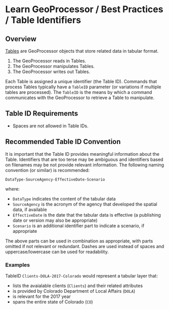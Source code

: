 # Learn GeoProcessor / Best Practices / Table Identifiers #

## Overview ##

[Tables](../../introduction#table) are GeoProcessor objects that store related data in tabular format. 

1. The GeoProcessor reads in Tables.
2. The GeoProcessor manipulates Tables. 
3. The GeoProcessor writes out Tables. 

Each Table is assigned a unique identifier (the Table ID). Commands that process Tables
typically have a `TableID` parameter (or variations if multiple tables are processed).
The `TableID` is the means by which a command communicates with the GeoProcessor to retrieve a Table to manipulate.

## Table ID Requirements ##

* Spaces are not allowed in Table IDs.

## Recommended Table ID Convention ##

It is important that the Table ID provides meaningful information about the Table.
Identifiers that are too terse may be ambiguous and identifiers based on filenames may
be not provide relevant information.
The following naming convention (or similar) is recommended:

```
DataType-SourceAgency-EffectiveDate-Scenario
```

where: 

* `DataType` indicates the content of the tabular data
* `SourceAgency` is the acronym of the agency that developed the spatial data, if available
* `EffectiveDate` is the date that the tabular data is effective (a publishing date or version may also be appropriate)
* `Scenario` is an additional identifier part to indicate a scenario, if appropriate


The above parts can be used in combination as appropriate, with parts omitted if not relevant or redundant.
Dashes are used instead of spaces and uppercase/lowercase can be used for readability.

### Examples ###

TableID `Clients-DOLA-2017-Colorado` would represent a tabular layer that:

* lists the avaialable clients (`Clients`) and their related attributes
* is provided by Colorado Department of Local Affairs (`DOLA`)
* is relevant for the 2017 year
* spans the entire state of Colorado (`CO`)
